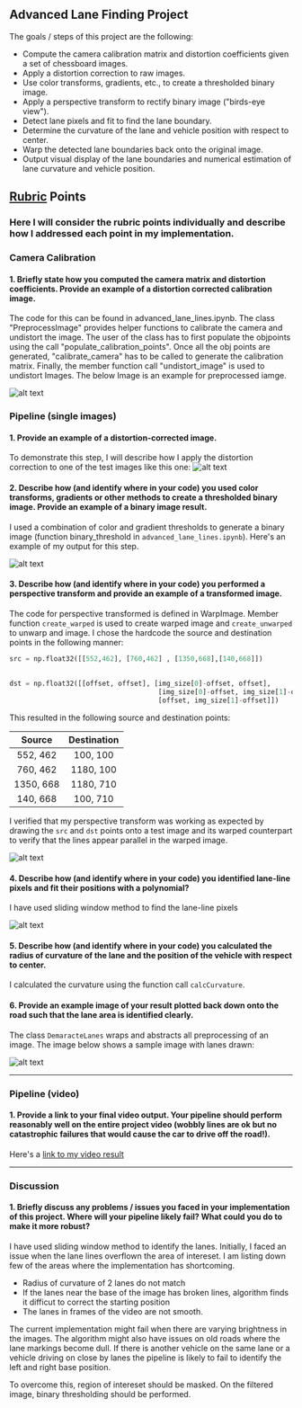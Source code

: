 ## Advanced Lane Finding Project

The goals / steps of this project are the following:

* Compute the camera calibration matrix and distortion coefficients given a set of chessboard images.
* Apply a distortion correction to raw images.
* Use color transforms, gradients, etc., to create a thresholded binary image.
* Apply a perspective transform to rectify binary image ("birds-eye view").
* Detect lane pixels and fit to find the lane boundary.
* Determine the curvature of the lane and vehicle position with respect to center.
* Warp the detected lane boundaries back onto the original image.
* Output visual display of the lane boundaries and numerical estimation of lane curvature and vehicle position.

[//]: # (Image References)

[image1]: ./output_images/undistortedImage.jpg "Undistorted"
[image2]: ./test_images/test1.jpg "Road Transformed"
[image3]: ./output_images/binaryThreshold_test1.png "Binary Example"
[image4]: ./output_images/binaryThreshold_test1_warped.jpg "Warp Example"
[image5]: ./output_images/drawn_lines.jpg "Fit Visual"
[image6]: ./output_images/test5.jpg "Output"
[video1]: ./output_images/project_video.mp4 "Video"

## [Rubric](https://review.udacity.com/#!/rubrics/571/view) Points

### Here I will consider the rubric points individually and describe how I addressed each point in my implementation.  


### Camera Calibration

#### 1. Briefly state how you computed the camera matrix and distortion coefficients. Provide an example of a distortion corrected calibration image.

The code for this can be found in advanced_lane_lines.ipynb. The class "PreprocessImage" provides helper functions to calibrate the camera and undistort the image. The user of the class has to first populate the objpoints using the call "populate_calibration_points". Once all the obj points are generated, "calibrate_camera" has to be called to generate the calibration matrix. Finally, the member function call "undistort_image" is used to undistort Images. The below Image is an example for preprocessed iamge.

![alt text][image1]

### Pipeline (single images)

#### 1. Provide an example of a distortion-corrected image.

To demonstrate this step, I will describe how I apply the distortion correction to one of the test images like this one:
![alt text][image2]

#### 2. Describe how (and identify where in your code) you used color transforms, gradients or other methods to create a thresholded binary image.  Provide an example of a binary image result.

I used a combination of color and gradient thresholds to generate a binary image (function binary_threshold in `advanced_lane_lines.ipynb`).  Here's an example of my output for this step. 

![alt text][image3]

#### 3. Describe how (and identify where in your code) you performed a perspective transform and provide an example of a transformed image.

The code for perspective transformed is defined in WarpImage. Member function `create_warped` is used to create warped image and `create_unwarped` to unwarp and image. I chose the hardcode the source and destination points in the following manner:

```python
src = np.float32([[552,462], [760,462] , [1350,668],[140,668]])
        
        
dst = np.float32([[offset, offset], [img_size[0]-offset, offset], 
                                     [img_size[0]-offset, img_size[1]-offset], 
                                     [offset, img_size[1]-offset]])
```

This resulted in the following source and destination points:

| Source        | Destination   | 
|:-------------:|:-------------:| 
| 552, 462      | 100, 100      | 
| 760, 462      | 1180, 100     |
| 1350, 668     | 1180, 710     |
| 140, 668      | 100, 710      |

I verified that my perspective transform was working as expected by drawing the `src` and `dst` points onto a test image and its warped counterpart to verify that the lines appear parallel in the warped image.

![alt text][image4]

#### 4. Describe how (and identify where in your code) you identified lane-line pixels and fit their positions with a polynomial?

I have used sliding window method to find the lane-line pixels

![alt text][image5]

#### 5. Describe how (and identify where in your code) you calculated the radius of curvature of the lane and the position of the vehicle with respect to center.

I calculated the curvature using the function call `calcCurvature`.

#### 6. Provide an example image of your result plotted back down onto the road such that the lane area is identified clearly.

The class `DemaracteLanes` wraps and abstracts all preprocessing of an image. The image below shows a sample image with lanes drawn:

![alt text][image6]

---

### Pipeline (video)

#### 1. Provide a link to your final video output.  Your pipeline should perform reasonably well on the entire project video (wobbly lines are ok but no catastrophic failures that would cause the car to drive off the road!).

Here's a [link to my video result](./project_video.mp4)

---

### Discussion

#### 1. Briefly discuss any problems / issues you faced in your implementation of this project.  Where will your pipeline likely fail?  What could you do to make it more robust?

I have used sliding window method to identify the lanes. Initially, I faced an issue when the lane lines overflown the area of intereset. I am listing down few of the areas where the implementation has shortcoming. 
* Radius of curvature of 2 lanes do not match
* If the lanes near the base of the image has broken lines, algorithm finds it difficut to correct the starting position
* The lanes in frames of the video are not smooth.

The current implementation might fail when there are varying brightness in the images. 
The algorithm might also have issues on old roads where the lane markings become dull. 
If there is another vehicle on the same lane or a vehicle driving on close by lanes the pipeline is likely to fail to identify the left and right base position.

To overcome this, region of intereset should be masked. On the filtered image, binary thresholding should be performed.


